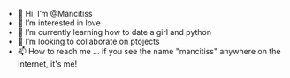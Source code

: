 - 👋 Hi, I’m @Mancitiss
- 👀 I’m interested in love
- 🌱 I’m currently learning how to date a girl and python
- 💞️ I’m looking to collaborate on ptojects
- 📫 How to reach me ... if you see the name "mancitiss" anywhere on the internet, it's me!

<!---
Mancitiss/Mancitiss is a ✨ special ✨ repository because its `README.md` (this file) appears on your GitHub profile.
You can click the Preview link to take a look at your changes.
--->

